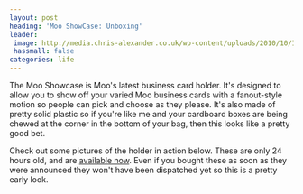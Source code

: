 ```yaml
---
layout: post
heading: 'Moo ShowCase: Unboxing'
leader:
 image: http://media.chris-alexander.co.uk/wp-content/uploads/2010/10/IMG_20101021_072424.jpg
 hassmall: false
categories: life
---
```


The Moo Showcase is Moo's latest business card holder. It's designed to allow you to show off your varied Moo business cards with a fanout-style motion so people can pick and choose as they please. It's also made of pretty solid plastic so if you're like me and your cardboard boxes are being chewed at the corner in the bottom of your bag, then this looks like a pretty good bet.

Check out some pictures of the holder in action below. These are only 24 hours old, and are [available now](https://web.archive.org/web/20150228103650/http://uk.moo.com/accessories/showcase-business-card-holder.html). Even if you bought these as soon as they were announced they won't have been dispatched yet so this is a pretty early look.

<!-- Replace missing image from http://media.chris-alexander.co.uk/wp-content/uploads/2010/10/IMG_20101021_072006-e1287643387682.jpg -->

<!-- Replace missing image from http://media.chris-alexander.co.uk/wp-content/uploads/2010/10/IMG_20101021_072020.jpg -->

<!-- Replace missing image from http://media.chris-alexander.co.uk/wp-content/uploads/2010/10/IMG_20101021_072027.jpg -->

<!-- Replace missing image from http://media.chris-alexander.co.uk/wp-content/uploads/2010/10/IMG_20101021_072038-e1287643425217.jpg -->

<!-- Replace missing image from http://media.chris-alexander.co.uk/wp-content/uploads/2010/10/IMG_20101021_072103-e1287643439766.jpg -->

<!-- Replace missing image from http://media.chris-alexander.co.uk/wp-content/uploads/2010/10/IMG_20101021_072112-e1287643457467.jpg -->

<!-- Replace missing image from http://media.chris-alexander.co.uk/wp-content/uploads/2010/10/IMG_20101021_072207-e1287643470289.jpg -->

<!-- Replace missing image from http://media.chris-alexander.co.uk/wp-content/uploads/2010/10/IMG_20101021_072302-e1287643483584.jpg -->

<!-- Replace missing image from http://media.chris-alexander.co.uk/wp-content/uploads/2010/10/IMG_20101021_072328.jpg -->

<!-- Replace missing image from http://media.chris-alexander.co.uk/wp-content/uploads/2010/10/IMG_20101021_072341.jpg -->

<!-- Replace missing image from http://media.chris-alexander.co.uk/wp-content/uploads/2010/10/IMG_20101021_072403.jpg -->

<!-- Replace missing image from http://media.chris-alexander.co.uk/wp-content/uploads/2010/10/IMG_20101021_072424.jpg -->

